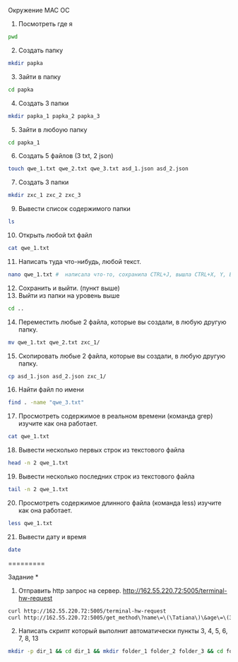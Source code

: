Окружение MAC OC

1. Посмотреть где я
```bash
pwd
```
2. Создать папку
```bash
mkdir papka
```
3. Зайти в папку
```bash
cd papka
```
4. Создать 3 папки
```bash
mkdir papka_1 papka_2 papka_3
```
5. Зайти в любоую папку
```bash
cd papka_1
```
6. Создать 5 файлов (3 txt, 2 json)
```bash
touch qwe_1.txt qwe_2.txt qwe_3.txt asd_1.json asd_2.json
```
7. Создать 3 папки
```bash
mkdir zxc_1 zxc_2 zxc_3
```
9. Вывести список содержимого папки
```bash
ls
```
10. Открыть любой txt файл
```bash
cat qwe_1.txt
```
11. Написать туда что-нибудь, любой текст.
```bash
nano qwe_1.txt #  написала что-то, сохранила CTRL+J, вышла CTRL+X, Y, ENTER
```
12. Сохранить и выйти. (пункт выше)
13. Выйти из папки на уровень выше
```bash
cd ..
```
14. Переместить любые 2 файла, которые вы создали, в любую другую папку.
```bash
mv qwe_1.txt qwe_2.txt zxc_1/
```
15. Скопировать любые 2 файла, которые вы создали, в любую другую папку.
```bash
cp asd_1.json asd_2.json zxc_1/
```
16. Найти файл по имени
```bash
find . -name "qwe_3.txt"
```
17. Просмотреть содержимое в реальном времени (команда grep) изучите как она работает.
```bash
cat qwe_1.txt
```
18. Вывести несколько первых строк из текстового файла
```bash
head -n 2 qwe_1.txt
```
19. Вывести несколько последних строк из текстового файла
```bash
tail -n 2 qwe_1.txt
```
20. Просмотреть содержимое длинного файла (команда less) изучите как она работает.
```bash
less qwe_1.txt
```
21. Вывести дату и время
```bash
date
```
=========

Задание *
1. Отправить http запрос на сервер.
http://162.55.220.72:5005/terminal-hw-request
```bash
curl http://162.55.220.72:5005/terminal-hw-request
curl http://162.55.220.72:5005/get_method\?name\=\(\Tatiana\)\&age\=\(33\)
```
2. Написать скрипт который выполнит автоматически пункты 3, 4, 5, 6, 7, 8, 13
```bash
mkdir -p dir_1 && cd dir_1 && mkdir folder_1 folder_2 folder_3 && cd folder_1 && touch bla_1.txt bla_2 bla_3 vbn_1.json vbn_2.json && mkdir qwe ewq weq && ll && mv *.json weq/
```
